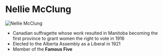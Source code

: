 # Nellie McClung
![Nellie McClung](https://static1.squarespace.com/static/55888d47e4b024895feec211/t/57a3ba7e579fb3a3a8558450/1470347935214/?format=750w "Nellie McClung")
- Canadian suffragette whose work resulted in Manitoba becoming the first province to grant women the right to vote in 1916
- Elected to the Alberta Assembly as a Liberal in 1921
- Member of the **Famous Five**
